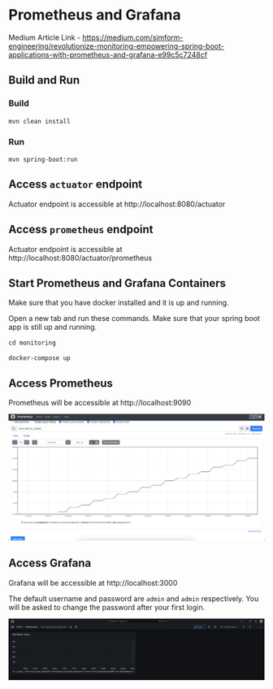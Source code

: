 # Prometheus and Grafana

Medium Article Link - https://medium.com/simform-engineering/revolutionize-monitoring-empowering-spring-boot-applications-with-prometheus-and-grafana-e99c5c7248cf

## Build and Run

### Build

```shell
mvn clean install
```

### Run

```
mvn spring-boot:run
```

## Access `actuator` endpoint

Actuator endpoint is accessible at http://localhost:8080/actuator

## Access `prometheus` endpoint

Actuator endpoint is accessible at http://localhost:8080/actuator/prometheus

## Start Prometheus and Grafana Containers

Make sure that you have docker installed and it is up and running.

Open a new tab and run these commands. Make sure that your spring boot app is still up and running.

```shell
cd monitoring
```

```shell
docker-compose up
```

## Access Prometheus

Prometheus will be accessible at http://localhost:9090

![](images/prometheus.png)

## Access Grafana

Grafana will be accessible at http://localhost:3000

The default username and password are `admin` and `admin` respectively. You will be asked to change the password after your first login.

![](images/grafana.png)